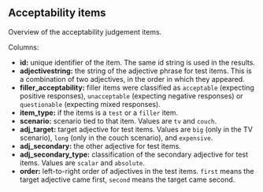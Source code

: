 ## Acceptability items

Overview of the acceptability judgement items.

Columns:
* **id:** unique identifier of the item. The same id string is used in the results.
* **adjectivestring:** the string of the adjective phrase for test items. This is a combination of two adjectives, in the order in which they appeared.
* **filler_acceptability:** filler items were classified as `acceptable` (expecting positive responses), `unacceptable` (expecting negative responses) or `questionable` (expecting mixed responses).
* **item_type:** if the items is a `test` or a `filler` item.
* **scenario:** scenario tied to that item. Values are `tv` and `couch`.
* **adj_target:** target adjective for test items. Values are `big` (only in the TV scenario), `long` (only in the couch scenario), and `expensive`.
* **adj_secondary:** the other adjective for test items.
* **adj_secondary_type:** classification of the secondary adjective for test items. Values are `scalar` and `absolute`.
* **order:** left-to-right order of adjectives in the test items. `first` means the target adjective came first, `second` means the target came second.
